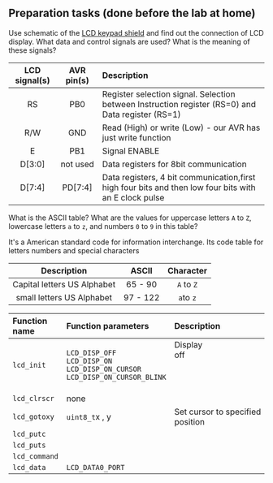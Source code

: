 ## Preparation tasks (done before the lab at home)

Use schematic of the [LCD keypad shield](../../Docs/arduino_shield.pdf) and find out the connection of LCD display. What data and control signals are used? What is the meaning of these signals?


   | **LCD signal(s)** | **AVR pin(s)** | **Description** |
   | :-: | :-: | :-- |
   | RS | PB0 | Register selection signal. Selection between Instruction register (RS=0) and Data register (RS=1) |
   | R/W | GND | Read (High) or write (Low) - our AVR has just write function |
   | E | PB1 | Signal ENABLE  |
   | D[3:0] | not used | Data registers for 8bit communication |
   | D[7:4] | PD[7:4] | Data registers, 4 bit communication,first high four bits and then low four bits with an E clock pulse |

What is the ASCII table? What are the values for uppercase letters `A` to `Z`, lowercase letters `a` to `z`, and numbers `0` to `9` in this table?

It's a American standard code for information interchange. Its code table for letters numbers and special characters

|**Description**|**ASCII**|**Character**|
| :-: | :-: | :-:
|  Capital letters US Alphabet   | 65 - 90  | `A` to `Z`|
| small letters US Alphabet | 97 - 122 | `a`to `z`




   | **Function name** | **Function parameters** | **Description** | **Example** |
   | :-- | :-- | :-- | :-- |
   | `lcd_init` | `LCD_DISP_OFF`<br>`LCD_DISP_ON`<br>`LCD_DISP_ON_CURSOR`<br>`LCD_DISP_ON_CURSOR_BLINK` | Display off&nbsp;&nbsp;&nbsp;&nbsp;&nbsp;&nbsp;&nbsp;&nbsp;&nbsp;&nbsp;&nbsp;&nbsp;&nbsp;&nbsp;&nbsp;&nbsp;&nbsp;&nbsp;&nbsp;&nbsp;&nbsp;&nbsp;&nbsp;&nbsp;&nbsp;&nbsp;&nbsp;&nbsp;&nbsp;&nbsp;&nbsp;&nbsp;&nbsp;&nbsp;&nbsp;&nbsp;&nbsp;&nbsp;&nbsp;&nbsp;&nbsp;&nbsp;&nbsp;&nbsp;&nbsp;<br>&nbsp;<br>&nbsp;<br>&nbsp; | `lcd_init(LCD_DISP_OFF);`<br>&nbsp;<br>&nbsp;<br>&nbsp; |
   | `lcd_clrscr` | none | | `lcd_clrscr();` |
   | `lcd_gotoxy` | `uint8_t`x , y| Set cursor to specified position| `lcd_gotoxy(0,4);` |
   | `lcd_putc` | | | |
   | `lcd_puts` | | | |
   | `lcd_command` | | | |
   | `lcd_data` | `LCD_DATA0_PORT`| | |
